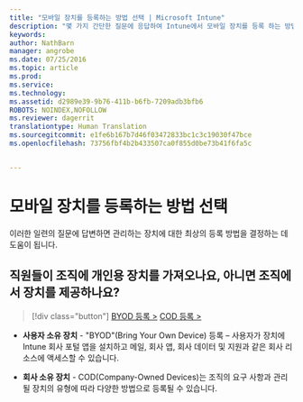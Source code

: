 ```yaml
---
title: "모바일 장치를 등록하는 방법 선택 | Microsoft Intune"
description: "몇 가지 간단한 질문에 응답하여 Intune에서 모바일 장치를 등록 하는 방법 결정"
keywords: 
author: NathBarn
manager: angrobe
ms.date: 07/25/2016
ms.topic: article
ms.prod: 
ms.service: 
ms.technology: 
ms.assetid: d2989e39-9b76-411b-b6fb-7209adb3bfb6
ROBOTS: NOINDEX,NOFOLLOW
ms.reviewer: dagerrit
translationtype: Human Translation
ms.sourcegitcommit: e1fe6b167b7d46f03472833bc1c3c19030f47bce
ms.openlocfilehash: 73756fbf4b2b433507ca0f855d0be73b41f6fa5c


---
```


# 모바일 장치를 등록하는 방법 선택

이러한 일련의 질문에 답변하면 관리하는 장치에 대한 최상의 등록 방법을 결정하는 데 도움이 됩니다.

## **직원들이 조직에 개인용 장치를 가져오나요, 아니면 조직에서 장치를 제공하나요?**

> [!div class="button"]
[BYOD 등록 >](choose-how-to-enroll-devices2.md)   [COD 등록 >](choose-how-to-enroll-devices3.md)

- **사용자 소유 장치** - "BYOD"(Bring Your Own Device) 등록 – 사용자가 장치에 Intune 회사 포털 앱을 설치하고 메일, 회사 앱, 회사 데이터 및 지원과 같은 회사 리소스에 액세스할 수 있습니다.  

- **회사 소유 장치** - COD(Company-Owned Devices)는 조직의 요구 사항과 관리될 장치의 유형에 따라 다양한 방법으로 등록될 수 있습니다.



<!--HONumber=Aug16_HO2-->


